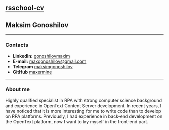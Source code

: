 ## [rsschool-cv](https://github.com/maxermine/rsschool-cv/)
## Maksim Gonoshilov
---
### Contacts
* **LinkedIn:** [gonoshilovmaxim](https://www.linkedin.com/in/gonoshilovmaxim/)
* **E-mail:** [maxgonoshilov@gmail.com](maxgonoshilov@gmail.com)
* **Telegram** [maksimgonoshilov](https://t.me/maksimgonoshilov)
* **GitHub** [maxermine](https://github.com/maxermine/)
---
### About me
Highly qualified specialist in RPA with strong computer science background and experience in OpenText Content Server development. 
In recent years, I have noticed that it is more interesting for me to write code than to develop on RPA platforms.
Previously, I had experience in back-end development on the OpenText platform, now I want to try myself in the front-end part.